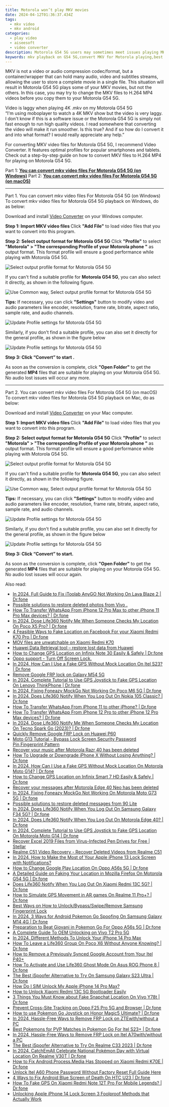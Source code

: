 ```yaml
---
title: Motorola won’t play MKV movies
date: 2024-04-12T01:36:37.434Z
tags: 
  - mkv video
  - mkv android
categories: 
  - play video
  - aiseesoft
  - video converter
description: Motorola G54 5G users may sometimes meet issues playing MKV media. If you are in the same boat, just keep reading to learn a way of converting MKV files for playing on Motorola G54 5G with optimum performance.
keywords: mkv playback on G54 5G,convert MKV for Motorola playing,best mkv to Motorola G54 5G converter,app to play mkv on Motorola G54 5G,can't play mkv on G54 5G,play mkv on Motorola,best mkv transcoder android,mkv converter for android,mkv to mp4 video converter for android,tv Motorola mkv 265,how to converter 720p to mkv on android,video to mkv codec converter for android
---
```


<div class="atpl-content atpl-for-aiseesoft-video-converter play-mkv-on-android">

<div class="atpl-post-description-part-1">
<div class="tpl-content-sub-paragraph-normal">
  <p>
    MKV is not a video or audio compression codec/format, but a container/wrapper that can hold many audio, video and subtitles streams, allowing the user to store a complete movie in a single file. This situation will result in Motorola G54 5G plays some of your MKV movies, but not the others. In this case, you may try to change the MKV files to H.264 MP4 videos before you copy them to your Motorola G54 5G.
  </p>
</div>
</div>



<div class="atpl-post-description-part-2">
<div class="tpl-content-sub-paragraph-question">
  Video is laggy when playing 4K .mkv on my Motorola G54 5G
</div>
<div class="tpl-content-sub-paragraph-question">
  “I'm using moboplayer to watch a 4K MKV show but the video is very laggy. I don't know if this is a software issue or the Motorola G54 5G is simply not fast enough to run high quality videos. I read somewhere that converting the video will make it run smoother. Is this true? And if so how do I convert it and into what format? I would really appreciate any help.”
</div>
<div class="tpl-content-sub-paragraph-content">
  <p>
    For converting MKV video files for Motorola G54 5G, I recommend Video Converter. It features optimal profiles for popular smartphones and tablets. Check out a step-by-step guide on how to convert MKV files to H.264 MP4 for playing on Motorola G54 5G.
  </p>
</div>
</div>


Part 1: <strong><a href="#p1">You can convert mkv video files For Motorola G54 5G (on Windows)</a></strong>
Part 2: <strong><a href="#p2">You can convert mkv video files For Motorola G54 5G (on macOS)</a></strong>



<!-- Part 1 -->
<a id="p1" name="p1" ></a><hr>

<div class="atpl-step-part-style">Part 1. You can convert mkv video files For Motorola G54 5G (on Windows)</div>
To convert mkv video files for Motorola G54 5G playback on Windows, do as below:

Download and install <a class="atpl-step-content-a-style" href="https://tools.techidaily.com/aiseesoft-total-video-converter/" >Video Converter</a> on your Windows computer.

<strong>Step 1: Import MKV video files </strong>
Click <b>"Add File"</b> to load video files that you want to convert into this program.

<strong>Step 2: Select output format for Motorola G54 5G</strong>
Click <b>"Profile"</b> to select <b>"Motorola" > "The corresponding Profile of your Motorola phone "</b> as output format. This format profile will ensure a good performance while playing with Motorola G54 5G.

<img src="https://tools.techidaily.com/images/apps/aiseesoft/video-converter/devices/moto/fv.mp4/win/profile-3.png" class="atpl-imgstyle" alt="Select output profile format for Motorola G54 5G" />

If you can't find a suitable profile for **Motorola G54 5G**, you can also select it directly, as shown in the following figure.

<img src="https://tools.techidaily.com/images/apps/aiseesoft/video-converter/devices/common_android/fv.mp4/win/profile.png" class="atpl-imgstyle" alt="Use Common way, Select output profile format for Motorola G54 5G" />

<strong>Tips:</strong>
If necessary, you can click <b>"Settings"</b> button to modify video and audio parameters like encoder, resolution, frame rate, bitrate, aspect ratio, sample rate, and audio channels. 

<img src="https://tools.techidaily.com/images/apps/aiseesoft/video-converter/devices/moto/fv.mp4/win/settings-4.png" class="atpl-imgstyle"  alt="Update Profile settings for Motorola G54 5G" />

Similarly, if you don't find a suitable profile, you can also set it directly for the general profile, as shown in the figure below

<img src="https://tools.techidaily.com/images/apps/aiseesoft/video-converter/devices/common_android/fv.mp4/win/settings.png" class="atpl-imgstyle"  alt="Update Profile settings for Motorola G54 5G" />

<strong>Step 3: Click “Convert” to start .</strong>

As soon as the conversion is complete, click <b>"Open Folder"</b> to get the generated <b>MP4</b> files that are suitable for playing on your Motorola G54 5G. No audio lost issues will occur any more.

<!-- Part 2 -->
<a id="p2" name="p2"></a><hr>

<div class="atpl-step-part-style">Part 2. You can convert mkv video files For Motorola G54 5G (on macOS)</div>
To convert mkv video files for Motorola G54 5G playback on Mac, do as below:

Download and install <a class="atpl-step-content-a-style" href="https://tools.techidaily.com/aiseesoft-total-video-converter/" >Video Converter</a> on your Mac computer.

<strong>Step 1: Import MKV video files </strong>
Click <b>"Add File"</b> to load video files that you want to convert into this program.

<strong>Step 2: Select output format for Motorola G54 5G</strong>
Click <b>"Profile"</b> to select <b>"Motorola" > "The corresponding Profile of your Motorola phone "</b> as output format. This format profile will ensure a good performance while playing with Motorola G54 5G.

<img src="https://tools.techidaily.com/images/apps/aiseesoft/video-converter/devices/moto/fv.mp4/mac/profile.png" class="atpl-imgstyle" alt="Select output profile format for Motorola G54 5G" />

If you can't find a suitable profile for **Motorola G54 5G**, you can also select it directly, as shown in the following figure.

<img src="https://tools.techidaily.com/images/apps/aiseesoft/video-converter/devices/common_android/fv.mp4/mac/profile.png" class="atpl-imgstyle" alt="Use Common way, Select output profile format for Motorola G54 5G" />

<strong>Tips:</strong>
If necessary, you can click <b>"Settings"</b> button to modify video and audio parameters like encoder, resolution, frame rate, bitrate, aspect ratio, sample rate, and audio channels. 

<img src="https://tools.techidaily.com/images/apps/aiseesoft/video-converter/devices/moto/fv.mp4/mac/settings.png" class="atpl-imgstyle"  alt="Update Profile settings for Motorola G54 5G" />

Similarly, if you don't find a suitable profile, you can also set it directly for the general profile, as shown in the figure below

<img src="https://tools.techidaily.com/images/apps/aiseesoft/video-converter/devices/common_android/fv.mp4/win/settings.png" class="atpl-imgstyle"  alt="Update Profile settings for Motorola G54 5G" />

<strong>Step 3: Click “Convert” to start.</strong>

As soon as the conversion is complete, click <b>"Open Folder"</b> to get the generated <b>MP4</b> files that are suitable for playing on your Motorola G54 5G. No audio lost issues will occur again.



<div class="atpl-post-end">
  <div class="atpl-post-device-model-description">
    
  </div>
</div>

<ins class="adsbygoogle"
     style="display:block"
     data-ad-client="ca-pub-7571918770474297"
     data-ad-slot="8358498916"
     data-ad-format="auto"
     data-full-width-responsive="true"></ins>


</div>
<ins class="adsbygoogle"
    style="display:block"
    data-ad-format="autorelaxed"
    data-ad-client="ca-pub-7571918770474297"
    data-ad-slot="1223367746"></ins>

<span class="atpl-alsoreadstyle">Also read:</span>
<div><ul>
<li><a href="https://review-topics.techidaily.com/in-2024-full-guide-to-fix-itoolab-anygo-not-working-on-lava-blaze-2-drfone-by-drfone-virtual-android/"><u>In 2024, Full Guide to Fix iToolab AnyGO Not Working On Lava Blaze 2 | Dr.fone</u></a></li>
<li><a href="https://review-topics.techidaily.com/possible-solutions-to-restore-deleted-photos-from-vivo-by-fonelab-android-recover-photos/"><u>Possible solutions to restore deleted photos from Vivo .</u></a></li>
<li><a href="https://review-topics.techidaily.com/how-to-transfer-whatsapp-from-iphone-12-pro-max-to-other-iphone-11-pro-max-devices-drfone-by-drfone-transfer-whatsapp-from-ios-transfer-whatsapp-from-ios/"><u>How To Transfer WhatsApp From iPhone 12 Pro Max to other iPhone 11 Pro Max devices? | Dr.fone</u></a></li>
<li><a href="https://review-topics.techidaily.com/in-2024-dose-life360-notify-me-when-someone-checks-my-location-on-poco-x5-pro-drfone-by-drfone-virtual-android/"><u>In 2024, Dose Life360 Notify Me When Someone Checks My Location On Poco X5 Pro? | Dr.fone</u></a></li>
<li><a href="https://review-topics.techidaily.com/4-feasible-ways-to-fake-location-on-facebook-for-your-xiaomi-redmi-k70-pro-drfone-by-drfone-virtual-android/"><u>4 Feasible Ways to Fake Location on Facebook For your Xiaomi Redmi K70 Pro | Dr.fone</u></a></li>
<li><a href="https://review-topics.techidaily.com/mov-files-are-unwatchable-on-xiaomi-redmi-k70-by-aiseesoft-video-converter-play-mov-on-android/"><u>MOV files are unwatchable on Xiaomi Redmi K70</u></a></li>
<li><a href="https://review-topics.techidaily.com/huawei-data-retrieval-tool-restore-lost-data-from-huawei-by-fonelab-android-recover-data/"><u>Huawei Data Retrieval tool – restore lost data from Huawei</u></a></li>
<li><a href="https://review-topics.techidaily.com/how-to-change-gps-location-on-infinix-note-30-easily-and-safely-drfone-by-drfone-virtual-android/"><u>How to Change GPS Location on Infinix Note 30 Easily & Safely | Dr.fone</u></a></li>
<li><a href="https://review-topics.techidaily.com/oppo-support-turn-off-screen-lock-by-drfone-android-unlock-android-unlock/"><u>Oppo support - Turn Off Screen Lock.</u></a></li>
<li><a href="https://review-topics.techidaily.com/in-2024-how-can-i-use-a-fake-gps-without-mock-location-on-itel-s23-drfone-by-drfone-virtual-android/"><u>In 2024, How Can I Use a Fake GPS Without Mock Location On Itel S23? | Dr.fone</u></a></li>
<li><a href="https://review-topics.techidaily.com/remove-google-frp-lock-on-galaxy-m54-5g-by-drfone-android-unlock-remove-google-frp/"><u>Remove Google FRP lock on Galaxy M54 5G</u></a></li>
<li><a href="https://review-topics.techidaily.com/in-2024-complete-tutorial-to-use-gps-joystick-to-fake-gps-location-on-lenovo-thinkphone-drfone-by-drfone-virtual-android/"><u>In 2024, Complete Tutorial to Use GPS Joystick to Fake GPS Location On Lenovo ThinkPhone | Dr.fone</u></a></li>
<li><a href="https://review-topics.techidaily.com/in-2024-fixing-foneazy-mockgo-not-working-on-poco-m6-5g-drfone-by-drfone-virtual-android/"><u>In 2024, Fixing Foneazy MockGo Not Working On Poco M6 5G | Dr.fone</u></a></li>
<li><a href="https://review-topics.techidaily.com/in-2024-does-life360-notify-when-you-log-out-on-nokia-105-classic-drfone-by-drfone-virtual-android/"><u>In 2024, Does Life360 Notify When You Log Out On Nokia 105 Classic? | Dr.fone</u></a></li>
<li><a href="https://review-topics.techidaily.com/how-to-transfer-whatsapp-from-iphone-11-to-other-iphone-drfone-by-drfone-transfer-whatsapp-from-ios-transfer-whatsapp-from-ios/"><u>How To Transfer WhatsApp From iPhone 11 to other iPhone? | Dr.fone</u></a></li>
<li><a href="https://review-topics.techidaily.com/how-to-transfer-whatsapp-from-iphone-12-pro-to-other-iphone-12-pro-max-devices-drfone-by-drfone-transfer-whatsapp-from-ios-transfer-whatsapp-from-ios/"><u>How To Transfer WhatsApp From iPhone 12 Pro to other iPhone 12 Pro Max devices? | Dr.fone</u></a></li>
<li><a href="https://review-topics.techidaily.com/in-2024-dose-life360-notify-me-when-someone-checks-my-location-on-tecno-spark-go-2023-drfone-by-drfone-virtual-android/"><u>In 2024, Dose Life360 Notify Me When Someone Checks My Location On Tecno Spark Go (2023)? | Dr.fone</u></a></li>
<li><a href="https://review-topics.techidaily.com/quickly-remove-google-frp-lock-on-huawei-p60-by-drfone-android-unlock-remove-google-frp/"><u>Quickly Remove Google FRP Lock on Huawei P60</u></a></li>
<li><a href="https://review-topics.techidaily.com/moto-g13-tutorial-bypass-lock-screensecurity-password-pinfingerprintpattern-by-drfone-android-unlock-android-unlock/"><u>Moto G13 Tutorial - Bypass Lock Screen,Security Password Pin,Fingerprint,Pattern</u></a></li>
<li><a href="https://review-topics.techidaily.com/recover-your-music-after-motorola-razr-40-has-been-deleted-by-fonelab-android-recover-music/"><u>Recover your music after Motorola Razr 40 has been deleted</u></a></li>
<li><a href="https://review-topics.techidaily.com/how-to-upgrade-or-downgrade-iphone-x-without-losing-anything-drfone-by-drfone-ios-system-repair-ios-system-repair/"><u>How To Upgrade or Downgrade iPhone X Without Losing Anything? | Dr.fone</u></a></li>
<li><a href="https://review-topics.techidaily.com/in-2024-how-can-i-use-a-fake-gps-without-mock-location-on-motorola-moto-g14-drfone-by-drfone-virtual-android/"><u>In 2024, How Can I Use a Fake GPS Without Mock Location On Motorola Moto G14? | Dr.fone</u></a></li>
<li><a href="https://review-topics.techidaily.com/how-to-change-gps-location-on-infinix-smart-7-hd-easily-and-safely-drfone-by-drfone-virtual-android/"><u>How to Change GPS Location on Infinix Smart 7 HD Easily & Safely | Dr.fone</u></a></li>
<li><a href="https://review-topics.techidaily.com/recover-your-messages-after-motorola-edge-40-neo-has-been-deleted-by-fonelab-android-recover-messages/"><u>Recover your messages after Motorola Edge 40 Neo has been deleted</u></a></li>
<li><a href="https://review-topics.techidaily.com/in-2024-fixing-foneazy-mockgo-not-working-on-motorola-moto-g73-5g-drfone-by-drfone-virtual-android/"><u>In 2024, Fixing Foneazy MockGo Not Working On Motorola Moto G73 5G | Dr.fone</u></a></li>
<li><a href="https://review-topics.techidaily.com/possible-solutions-to-restore-deleted-messages-from-90-lite-by-fonelab-android-recover-messages/"><u>Possible solutions to restore deleted messages from 90 Lite</u></a></li>
<li><a href="https://review-topics.techidaily.com/in-2024-does-life360-notify-when-you-log-out-on-samsung-galaxy-f34-5g-drfone-by-drfone-virtual-android/"><u>In 2024, Does Life360 Notify When You Log Out On Samsung Galaxy F34 5G? | Dr.fone</u></a></li>
<li><a href="https://review-topics.techidaily.com/in-2024-does-life360-notify-when-you-log-out-on-motorola-edge-40-drfone-by-drfone-virtual-android/"><u>In 2024, Does Life360 Notify When You Log Out On Motorola Edge 40? | Dr.fone</u></a></li>
<li><a href="https://review-topics.techidaily.com/in-2024-complete-tutorial-to-use-gps-joystick-to-fake-gps-location-on-motorola-moto-g14-drfone-by-drfone-virtual-android/"><u>In 2024, Complete Tutorial to Use GPS Joystick to Fake GPS Location On Motorola Moto G14 | Dr.fone</u></a></li>
<li><a href="https://review-topics.techidaily.com/recover-excel-2019-files-from-virus-infected-pen-drives-for-free-stellar-by-stellar-guide/"><u>Recover Excel 2019 Files from Virus-Infected Pen Drives for Free | Stellar</u></a></li>
<li><a href="https://review-topics.techidaily.com/realme-c51-video-recovery-recover-deleted-videos-from-realme-c51-by-fonelab-android-recover-video/"><u>Realme C51 Video Recovery - Recover Deleted Videos from Realme C51</u></a></li>
<li><a href="https://ios-unlock.techidaily.com/in-2024-how-to-make-the-most-of-your-apple-iphone-13-lock-screen-with-notifications-by-drfone-ios/"><u>In 2024, How to Make the Most of Your Apple iPhone 13 Lock Screen with Notifications?</u></a></li>
<li><a href="https://fake-location.techidaily.com/how-to-change-google-play-location-on-oppo-a56s-5g-drfone-by-drfone-virtual-android/"><u>How to Change Google Play Location On Oppo A56s 5G | Dr.fone</u></a></li>
<li><a href="https://location-fake.techidaily.com/a-detailed-guide-on-faking-your-location-in-mozilla-firefox-on-motorola-g54-5g-drfone-by-drfone-virtual-android/"><u>A Detailed Guide on Faking Your Location in Mozilla Firefox On Motorola G54 5G | Dr.fone</u></a></li>
<li><a href="https://fake-location.techidaily.com/does-life360-notify-when-you-log-out-on-xiaomi-redmi-13c-5g-drfone-by-drfone-virtual-android/"><u>Does Life360 Notify When You Log Out On Xiaomi Redmi 13C 5G? | Dr.fone</u></a></li>
<li><a href="https://fake-location.techidaily.com/how-to-simulate-gps-movement-in-ar-games-on-realme-11-proplus-drfone-by-drfone-virtual-android/"><u>How to Simulate GPS Movement in AR games On Realme 11 Pro+? | Dr.fone</u></a></li>
<li><a href="https://android-unlock.techidaily.com/best-ways-on-how-to-unlockbypassswiperemove-samsung-fingerprint-lock-by-drfone-android/"><u>Best Ways on How to Unlock/Bypass/Swipe/Remove Samsung Fingerprint Lock</u></a></li>
<li><a href="https://change-location.techidaily.com/in-2024-3-ways-for-android-pokemon-go-spoofing-on-samsung-galaxy-m14-4g-drfone-by-drfone-virtual-android/"><u>In 2024, 3 Ways for Android Pokemon Go Spoofing On Samsung Galaxy M14 4G | Dr.fone</u></a></li>
<li><a href="https://android-pokemon-go.techidaily.com/preparation-to-beat-giovani-in-pokemon-go-for-oppo-a56s-5g-drfone-by-drfone-virtual-android/"><u>Preparation to Beat Giovani in Pokemon Go For Oppo A56s 5G | Dr.fone</u></a></li>
<li><a href="https://android-unlock.techidaily.com/a-complete-guide-to-oem-unlocking-on-vivo-t2-pro-5g-by-drfone-android/"><u>A Complete Guide To OEM Unlocking on Vivo T2 Pro 5G</u></a></li>
<li><a href="https://ios-unlock.techidaily.com/in-2024-different-methods-to-unlock-your-iphone-14-pro-max-by-drfone-ios/"><u>In 2024, Different Methods To Unlock Your iPhone 14 Pro Max</u></a></li>
<li><a href="https://location-social.techidaily.com/how-to-leave-a-life360-group-on-poco-x6-without-anyone-knowing-drfone-by-drfone-virtual-android/"><u>How To Leave a Life360 Group On Poco X6 Without Anyone Knowing? | Dr.fone</u></a></li>
<li><a href="https://unlock-android.techidaily.com/how-to-remove-a-previously-synced-google-account-from-your-itel-p40plus-by-drfone-android/"><u>How to Remove a Previously Synced Google Account from Your Itel P40+</u></a></li>
<li><a href="https://location-social.techidaily.com/how-to-activate-and-use-life360-ghost-mode-on-asus-rog-phone-8-drfone-by-drfone-virtual-android/"><u>How To Activate and Use Life360 Ghost Mode On Asus ROG Phone 8 | Dr.fone</u></a></li>
<li><a href="https://change-location.techidaily.com/the-best-ispoofer-alternative-to-try-on-samsung-galaxy-s23-ultra-drfone-by-drfone-virtual-android/"><u>The Best iSpoofer Alternative to Try On Samsung Galaxy S23 Ultra | Dr.fone</u></a></li>
<li><a href="https://sim-unlock.techidaily.com/how-do-i-sim-unlock-my-apple-iphone-14-pro-max-by-drfone-ios/"><u>How Do I SIM Unlock My Apple iPhone 14 Pro Max?</u></a></li>
<li><a href="https://unlock-android.techidaily.com/how-to-unlock-xiaomi-redmi-13c-5g-bootloader-easily-by-drfone-android/"><u>How to Unlock Xiaomi Redmi 13C 5G Bootloader Easily</u></a></li>
<li><a href="https://location-social.techidaily.com/3-things-you-must-know-about-fake-snapchat-location-on-vivo-y78t-drfone-by-drfone-virtual-android/"><u>3 Things You Must Know about Fake Snapchat Location On Vivo Y78t | Dr.fone</u></a></li>
<li><a href="https://fake-location.techidaily.com/prevent-cross-site-tracking-on-oppo-f25-pro-5g-and-browser-drfone-by-drfone-virtual-android/"><u>Prevent Cross-Site Tracking on Oppo F25 Pro 5G and Browser | Dr.fone</u></a></li>
<li><a href="https://pokemon-go-android.techidaily.com/how-to-use-pokemon-go-joystick-on-honor-magic5-ultimate-drfone-by-drfone-virtual-android/"><u>How to use Pokemon Go Joystick on Honor Magic5 Ultimate? | Dr.fone</u></a></li>
<li><a href="https://bypass-frp.techidaily.com/in-2024-hassle-free-ways-to-remove-frp-lock-on-ztewithwithout-a-pc-by-drfone-android/"><u>In 2024, Hassle-Free Ways to Remove FRP Lock on ZTEwith/without a PC</u></a></li>
<li><a href="https://android-pokemon-go.techidaily.com/best-pokemons-for-pvp-matches-in-pokemon-go-for-itel-s23plus-drfone-by-drfone-virtual-android/"><u>Best Pokemons for PVP Matches in Pokemon Go For Itel S23+ | Dr.fone</u></a></li>
<li><a href="https://bypass-frp.techidaily.com/in-2024-hassle-free-ways-to-remove-frp-lock-on-itel-a70withwithout-a-pc-by-drfone-android/"><u>In 2024, Hassle-Free Ways to Remove FRP Lock on Itel A70with/without a PC</u></a></li>
<li><a href="https://pokemon-go-android.techidaily.com/the-best-ispoofer-alternative-to-try-on-realme-c33-2023-drfone-by-drfone-virtual-android/"><u>The Best iSpoofer Alternative to Try On Realme C33 2023 | Dr.fone</u></a></li>
<li><a href="https://pokemon-go-android.techidaily.com/in-2024-catchemall-celebrate-national-pokemon-day-with-virtual-location-on-realme-v30t-drfone-by-drfone-virtual-android/"><u>In 2024, CatchEmAll Celebrate National Pokémon Day with Virtual Location On Realme V30T | Dr.fone</u></a></li>
<li><a href="https://change-location.techidaily.com/how-to-fix-androidprocessmedia-has-stopped-on-xiaomi-redmi-k70e-drfone-by-drfone-fix-android-problems-fix-android-problems/"><u>How to Fix Android.Process.Media Has Stopped on Xiaomi Redmi K70E | Dr.fone</u></a></li>
<li><a href="https://unlock-android.techidaily.com/unlock-itel-a60-phone-password-without-factory-reset-full-guide-here-by-drfone-android/"><u>Unlock Itel A60 Phone Password Without Factory Reset Full Guide Here</u></a></li>
<li><a href="https://howto.techidaily.com/4-ways-to-fix-android-blue-screen-of-death-on-htc-u23-drfone-by-drfone-fix-android-problems-fix-android-problems/"><u>4 Ways to Fix Android Blue Screen of Death On HTC U23 | Dr.fone</u></a></li>
<li><a href="https://fake-location.techidaily.com/how-to-fake-gps-on-xiaomi-redmi-note-12t-pro-for-mobile-legends-drfone-by-drfone-virtual-android/"><u>How To Fake GPS On Xiaomi Redmi Note 12T Pro For Mobile Legends? | Dr.fone</u></a></li>
<li><a href="https://ios-unlock.techidaily.com/unlocking-apple-iphone-14-lock-screen-3-foolproof-methods-that-actually-work-by-drfone-ios/"><u>Unlocking Apple iPhone 14 Lock Screen 3 Foolproof Methods that Actually Work</u></a></li>
</ul></div>
